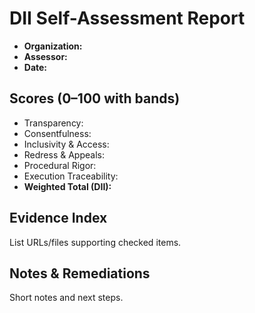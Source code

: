 <!-- status: stub; target: 150+ words -->
<!-- status: stub; target: 150+ words -->
<!-- status: stub; target: 150+ words -->
<!-- status: stub; target: 150+ words -->
<!-- status: stub; target: 150+ words -->
# DII Self-Assessment Report

- **Organization:**
- **Assessor:**
- **Date:**

## Scores (0–100 with bands)
- Transparency:
- Consentfulness:
- Inclusivity & Access:
- Redress & Appeals:
- Procedural Rigor:
- Execution Traceability:
- **Weighted Total (DII):**

## Evidence Index
List URLs/files supporting checked items.

## Notes & Remediations
Short notes and next steps.






